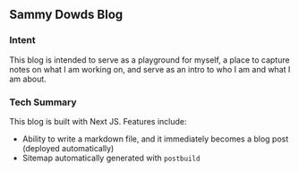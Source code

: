 ## Sammy Dowds Blog

### Intent
This blog is intended to serve as a playground for myself, a place to capture notes on what I am working on, and serve as an intro to who I am and what I am about. 

### Tech Summary
This blog is built with Next JS. Features include: 
- Ability to write a markdown file, and it immediately becomes a blog post (deployed automatically)
- Sitemap automatically generated with `postbuild`
